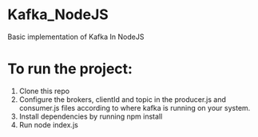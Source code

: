 # Kafka_NodeJS
Basic implementation of Kafka In NodeJS

# To run the project:

1. Clone this repo
2. Configure the brokers, clientId and topic in the producer.js and consumer.js files according to where kafka is running on your system.
3. Install dependencies by running npm install 
4. Run node index.js
